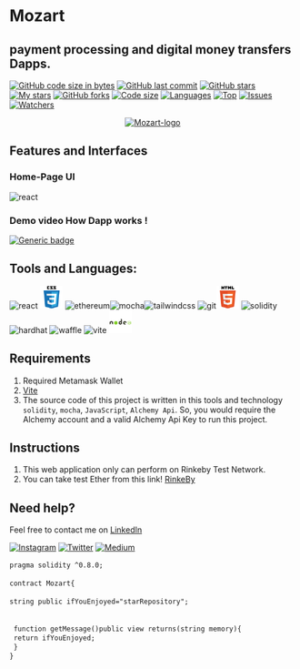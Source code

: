 # Mozart
## payment processing and digital money transfers Dapps.

[![GitHub code size in bytes](https://img.shields.io/github/languages/code-size/Dharma-09/Mozart?logo=github&style=for-the-badge)](https://github.com/Dharma-09/) 
[![GitHub last commit](https://img.shields.io/github/last-commit/Dharma-09/Mozart?style=for-the-badge&logo=git)](https://github.com/Apurva-tech/) 
[![GitHub stars](https://img.shields.io/github/stars/Dharma-09/Mozart?style=for-the-badge)](https://github.com/Dharma-09/Mozart/stargazers) 
[![My stars](https://img.shields.io/github/stars/Apurva-tech?affiliations=OWNER%2CCOLLABORATOR&style=for-the-badge&label=My%20stars)](https://github.com/Dharma-09/Mozart/stargazers) 
[![GitHub forks](https://img.shields.io/github/forks/Dharma-09/Mozart?style=for-the-badge&logo=git)](https://github.com/Dharma-09/Mozart/network)
[![Code size](https://img.shields.io/github/languages/code-size/Dharma-09/Mozart?style=for-the-badge)](https://github.com/Dharma-09/Mozart)
[![Languages](https://img.shields.io/github/languages/count/Dharma-09/Mozart?style=for-the-badge)](https://github.com/Dharma-09/Mozart)
[![Top](https://img.shields.io/github/languages/top/Dharma-09/Mozart?style=for-the-badge&label=Top%20Languages)](https://github.com/Dharma-09/Mozart)
[![Issues](https://img.shields.io/github/issues/Dharma-09/Mozart?style=for-the-badge&label=Issues)](https://github.com/Dharma-09/Mozart)
[![Watchers](	https://img.shields.io/github/watchers/Dharma-09/Mozart?label=Watch&style=for-the-badge)](https://github.com/Dharma-09/Mozart/) 

<p align="center">
<a href="https://gtihub.com/Dharma-09/Mozart">
<img src="https://user-images.githubusercontent.com/58421062/175859806-a55b6614-9ace-4bb7-90fc-70737252c194.png" style="width:300px" alt="Mozart-logo"/>
</a>

</p>



## Features and Interfaces
### Home-Page UI
<img src="https://user-images.githubusercontent.com/58421062/176170829-0af43684-b361-49f5-aa4b-ef97b834d6ea.png" alt="react" width="700" height="500"/>

### Demo video How Dapp works !
[![Generic badge](https://img.shields.io/badge/view-demo-blue?style=for-the-badge&label=View%20Demo%20Video)](https://user-images.githubusercontent.com/58421062/176170655-14b1f9e5-12ee-4714-a310-668f500acfcd.mp4) 
[![]()](https://user-images.githubusercontent.com/58421062/176170655-14b1f9e5-12ee-4714-a310-668f500acfcd.mp4) 


## Tools and Languages:
<p align="left"> <img src="https://www.vectorlogo.zone/logos/reactjs/reactjs-icon.svg" alt="react" width="40" height="40"/> <img src="https://raw.githubusercontent.com/devicons/devicon/master/icons/css3/css3-original-wordmark.svg" alt="css3" width="40" height="40"/>  <img src="https://www.vectorlogo.zone/logos/ethereum/ethereum-icon.svg" alt="ethereum" width="40" height="40"/><img src="https://www.vectorlogo.zone/logos/mochajs/mochajs-icon.svg" alt="mocha" width="40" height="40"/><img src="https://www.vectorlogo.zone/logos/tailwindcss/tailwindcss-icon.svg" alt="tailwindcss" width="40" height="40"/>  <img src="https://www.vectorlogo.zone/logos/git-scm/git-scm-icon.svg" alt="git" width="40" height="40"/><img src="https://raw.githubusercontent.com/devicons/devicon/master/icons/html5/html5-original-wordmark.svg" alt="html5" width="40" height="40"/> <img src="https://seeklogo.com/images/S/solidity-logo-D29CC3EB00-seeklogo.com.png?v=637807957510000000" alt="solidity" width="40" height="40"/><img src="https://seeklogo.com/images/H/hardhat-logo-888739EBB4-seeklogo.com.png" alt="hardhat" width="40" height="40"/> <img src="https://seeklogo.com/images/W/waffle-logo-8D3AE88071-seeklogo.com.png" alt="waffle" width="40" height="40"/> <img src="https://seeklogo.com/images/V/vite-logo-BFD4283991-seeklogo.com.png" alt="vite" width="40" height="40"/> <img src="https://raw.githubusercontent.com/devicons/devicon/master/icons/nodejs/nodejs-original-wordmark.svg" alt="nodejs" width="40" height="40"/></p>


## Requirements
1. Required Metamask Wallet
2. [Vite](https://vitejs.dev/guide/)
3. The source code of this project is written in this tools and technology `solidity`, `mocha`, `JavaScript`, `Alchemy Api`. So, you would require the Alchemy account and a valid Alchemy Api Key to run this project.


## Instructions
1. This web application only can perform on Rinkeby Test Network.
2. You can take test Ether from this link!
[RinkeBy](https://rinkebyfaucet.com/)

## Need help?
Feel free to contact me on [LinkedIn](https://www.linkedin.com/in/dharma09/) 

[![Instagram](https://img.shields.io/badge/Instagram-follow-purple.svg?logo=instagram&logoColor=white)](https://www.instagram.com/im_dharma09/) [![Twitter](https://img.shields.io/badge/Twitter-follow-blue.svg?logo=twitter&logoColor=white)](https://twitter.com/im_Dharma09) [![Medium](https://img.shields.io/badge/Medium-follow-black.svg?logo=medium&logoColor=white)](https://medium.com/@dharmik786)

```solidity
pragma solidity ^0.8.0;

contract Mozart{

string public ifYouEnjoyed="starRepository";


 function getMessage()public view returns(string memory){
 return ifYouEnjoyed;
 }
}
```

